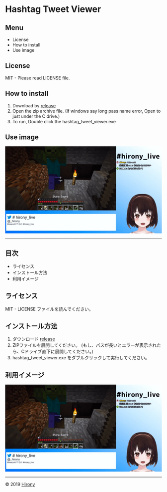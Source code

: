 # Hashtag Tweet Viewer

## Menu
* License
* How to install
* Use image

## License
MIT - Please read LICENSE file.

## How to install

1. Download by [release](https://github.com/hirony-jp/hashtag_tweet_viewer/releases)
2. Open the zip archive file. (If windows say long pass name error, Open to just under the C drive.)
3. To run, Double click the hashtag_tweet_viewer.exe

## Use image

![use_image](use_image.jpg)

---

## 目次
* ライセンス
* インストール方法
* 利用イメージ

## ライセンス
MIT - LICENSE ファイルを読んでください。

## インストール方法

1. ダウンロード [release](https://github.com/hirony-jp/hashtag_tweet_viewer/releases)
2. ZIPファイルを展開してください。 (もし、パスが長いとエラーが表示されたら、Cドライブ直下に展開してください。)
3. hashtag_tweet_viewer.exe をダブルクリックして実行してください。

## 利用イメージ

![use_image](use_image.jpg)

---

© 2019 [Hirony](https://twitter.com/_hirony)